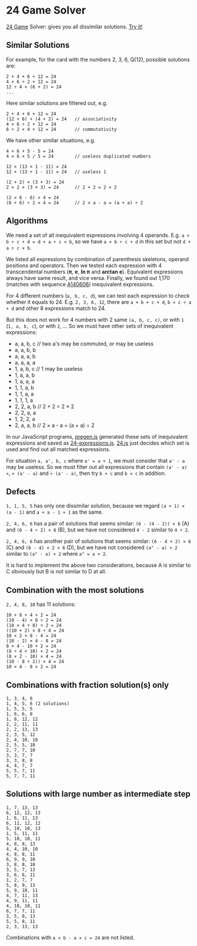 # 24 Game Solver
[24 Game](https://en.wikipedia.org/wiki/24_Game) Solver: gives you all dissimilar solutions. [Try it!](http://ns1.xqbase.com:8080/24.html)

## Similar Solutions
For example, for the card with the numbers 2, 3, 6, Q(12), possible solutions are:

    2 + 4 + 6 + 12 = 24
    4 × 6 ÷ 2 + 12 = 24
    12 ÷ 4 × (6 + 2) = 24
    ...

Here similar solutions are filtered out, e.g.

    2 + 4 + 6 + 12 = 24
    (12 + 6) + (4 + 2) = 24   // associativity
    4 × 6 ÷ 2 + 12 = 24
    6 ÷ 2 × 4 + 12 = 24       // commutativity

We have other similar situations, e.g.

    4 × 6 + 5 - 5 = 24
    4 × 6 × 5 / 5 = 24        // useless duplicated numbers

    12 × (13 × 1 - 11) = 24
    12 × (13 ÷ 1 - 11) = 24   // useless 1

    (2 + 2) × (3 + 3) = 24
    2 × 2 × (3 + 3) = 24      // 2 + 2 = 2 × 2

    (2 × 6 - 6) × 4 = 24
    (6 + 6) ÷ 2 × 4 = 24      // 2 × a - a = (a + a) ÷ 2

## Algorithms
We need a set of all inequivalent expressions involving 4 operands. E.g. `a × b ÷ c + d = d + a ÷ c × b`, so we have `a × b ÷ c + d` in this set but not `d + a ÷ c × b`.

We listed all expressions by combination of parenthesis skeletons, operand positions and operators. Then we tested each expression with 4 transcendental numbers (**π**, **e**, **ln π** and **arctan e**). Equivalent expressions always have same result, and vice versa. Finally, we found out 1,170 (matches with sequence [A140606](http://oeis.org/A140606)) inequivalent expressions.

For 4 different numbers (`a, b, c, d`), we can test each expression to check whether it equals to 24. E.g. `2, 3, 6, 12`, there are `a + b + c + d`, `b × c ÷ a + d` and other 8 expressions match to 24.

But this does not work for 4 numbers with 2 same `(a, b, c, c)`, or with `1` (`1, a, b, c`), or with `2`, ... So we must have other sets of inequivalent expressions:

* a, a, b, c // two a's may be commuted, or may be useless
* a, a, b, b
* a, a, a, b
* a, a, a, a
* 1, a, b, c // 1 may be useless
* 1, a, a, b
* 1, a, a, a
* 1, 1, a, b
* 1, 1, a, a
* 1, 1, 1, a
* 2, 2, a, b // 2 + 2 = 2 × 2
* 2, 2, a, a
* 1, 2, 2, a
* 2, a, a, b // 2 × a - a = (a + a) ÷ 2

In our JavaScript programs, [pregen.js](https://github.com/auntyellow/24/blob/master/pregen.js) generated these sets of inequivalent expressions and saved as [24-expressions.js](https://github.com/auntyellow/24/blob/master/24-expressions.js). [24.js](https://github.com/auntyellow/24/blob/master/pregen.js) just decides which set is used and find out all matched expressions.

For situation `a, a', b, c` where `a' = a + 1`, we must consider that `a' - a` may be useless. So we must filter out all expressions that contain `(a' - a) ×`, `× (a' - a)` and `÷ (a' - a)`, then try `b + c` and `b × c` in addition.

## Defects

`1, 1, 5, 5` has only one dissimilar solution, because we regard `(a + 1) × (a - 1)` and `a × a - 1 × 1` as the same.

`2, 4, 6, 6` has a pair of solutions that seems similar: `(6 - (4 - 2)) × 6` (A) and `(6 - 4 ÷ 2) × 6` (B), but we have not considered `4 - 2` similar to `4 ÷ 2`.

`2, 4, 6, 6` has another pair of solutions that seems similar: `(6 - 4 + 2) × 6` (C) and `(6 - 4) × 2 × 6` (D), but we have not considered `(a" - a) + 2` similar to `(a" - a) × 2` where `a" = a + 2`.

It is hard to implement the above two considerations, because A is similar to C obviously but B is not similar to D at all.

## Combination with the most solutions
`2, 4, 8, 10` has 11 solutions:

	10 + 8 + 4 + 2 = 24
	(10 - 4) × 8 ÷ 2 = 24
	(10 × 4 + 8) ÷ 2 = 24
	((10 + 2) × 8 ÷ 4 = 24
	10 × 2 + 8 - 4 = 24
	(10 - 2) × 4 - 8 = 24
	8 × 4 - 10 + 2 = 24
	(8 ÷ 4 + 10) × 2 = 24
	(8 × 2 - 10) × 4 = 24
	(10 - 8 ÷ 2)) × 4 = 24
	10 × 4 - 8 × 2 = 24

## Combinations with fraction solution(s) only

    1, 3, 4, 6
    1, 4, 5, 6 (2 solutions)
    1, 5, 5, 5
    1, 6, 6, 8
	1, 8, 12, 12
	2, 2, 11, 11
	2, 2, 13, 13
	2, 3, 5, 12
	2, 4, 10, 10
	2, 5, 5, 10
	2, 7, 7, 10
	3, 3, 7, 7
	3, 3, 8, 8
	4, 4, 7, 7
	5, 5, 7, 11
	5, 7, 7, 11

## Solutions with large number as intermediate step

    1, 7, 13, 13
    6, 12, 12, 13
    1, 6, 11, 13
    6, 11, 12, 12
    5, 10, 10, 13
    1, 5, 11, 11
    5, 10, 10, 11
    4, 8, 8, 13
    4, 4, 10, 10
    4, 8, 8, 11
    6, 9, 9, 10
    3, 8, 8, 10
    3, 5, 7, 13
    3, 6, 6, 11
    1, 2, 7, 7
    5, 8, 9, 13
    5, 9, 10, 11
    4, 7, 11, 13
    4, 9, 11, 11
    4, 10, 10, 11
    6, 7, 7, 11
    3, 5, 8, 13
    5, 5, 8, 11
    2, 3, 13, 13

Combinations with `a × b - a × c = 24` are not listed.
